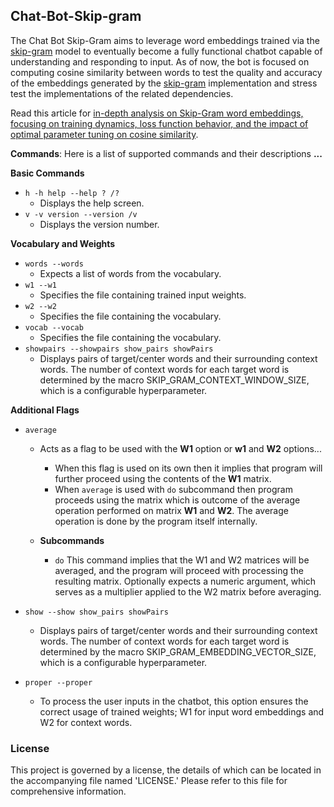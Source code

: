 ## Chat-Bot-Skip-gram
The Chat Bot Skip-Gram aims to leverage word embeddings trained via the [skip-gram](https://github.com/KHAAdotPK/Skip-gram.git) model to eventually become a fully functional chatbot capable of understanding and responding to input. As of now, the bot is focused on computing cosine similarity between words to test the quality and accuracy of the embeddings generated by the [skip-gram](https://github.com/KHAAdotPK/Skip-gram.git) implementation and stress test the implementations of the related dependencies.

Read this article for [in-depth analysis on Skip-Gram word embeddings, focusing on training dynamics, loss function behavior, and the impact of optimal parameter tuning on cosine similarity](https://github.com/KHAAdotPK/Skip-gram/blob/main/usage/README.md).

**Commands**: Here is a list of supported commands and their descriptions **...**

**Basic Commands**

- `h -h help --help ? /?`
    - Displays the help screen.
- `v -v version --version /v`
    - Displays the version number.
     
 **Vocabulary and Weights**
- `words --words`
    - Expects a list of words from the vocabulary.
- `w1 --w1`
    - Specifies the file containing trained input weights.
- `w2 --w2`
    - Specifies the file containing the vocabulary.
- `vocab --vocab`
    - Specifies the file containing the vocabulary.
- `showpairs --showpairs show_pairs showPairs`
    - Displays pairs of target/center words and their surrounding context words. The number of context words for each target word is determined by the macro SKIP_GRAM_CONTEXT_WINDOW_SIZE, which is a configurable hyperparameter. 

**Additional Flags**
- `average`
    - Acts as a flag to be used with the **W1** option or **w1** and **W2** options... 
        - When this flag is used on its own then it implies that program will further proceed using the contents of the **W1** matrix. 
        -  When `average` is used with `do` subcommand then program proceeds using the matrix which is outcome of the average operation performed on matrix **W1** and **W2**. The average operation is done by the program itself internally.

    - **Subcommands**
        - `do` 
            This command implies that the W1 and W2 matrices will be averaged, and the program will proceed with processing the resulting matrix. Optionally expects a numeric argument, which serves as a multiplier applied to the W2 matrix before averaging.

- `show --show show_pairs showPairs`
    -  Displays pairs of target/center words and their surrounding context words. The number of context words for each target word is determined by the macro SKIP_GRAM_EMBEDDING_VECTOR_SIZE, which is a configurable hyperparameter.

- `proper --proper`
    - To process the user inputs in the chatbot, this option ensures the correct usage of trained weights; W1 for input word embeddings and W2 for context words.

### License
This project is governed by a license, the details of which can be located in the accompanying file named 'LICENSE.' Please refer to this file for comprehensive information.   